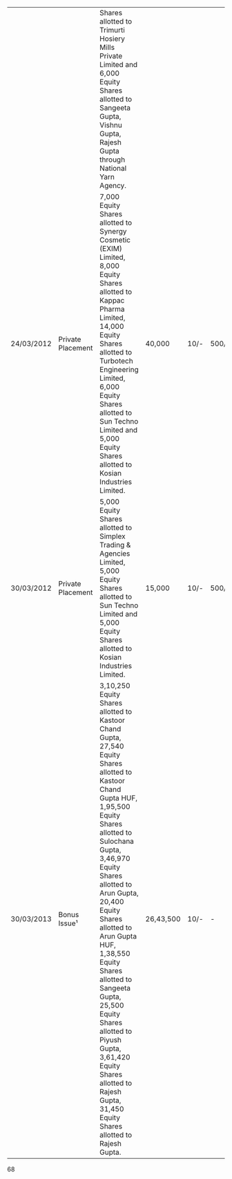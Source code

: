 <table><tr><td></td><td></td><td>Shares allotted to Trimurti Hosiery Mills Private Limited and 6,000 Equity Shares allotted to Sangeeta Gupta, Vishnu Gupta, Rajesh Gupta through National Yarn Agency.</td><td></td><td></td><td></td><td></td><td></td></tr><tr><td>24/03/2012</td><td>Private Placement</td><td>7,000 Equity Shares allotted to Synergy Cosmetic (EXIM) Limited, 8,000 Equity Shares allotted to Kappac Pharma Limited, 14,000 Equity Shares allotted to Turbotech Engineering Limited, 6,000 Equity Shares allotted to Sun Techno Limited and 5,000 Equity Shares allotted to Kosian Industries Limited.</td><td>40,000</td><td>10/-</td><td>500/-</td><td>Cash</td><td>15,40,000</td></tr><tr><td>30/03/2012</td><td>Private Placement</td><td>5,000 Equity Shares allotted to Simplex Trading & Agencies Limited, 5,000 Equity Shares allotted to Sun Techno Limited and 5,000 Equity Shares allotted to Kosian Industries Limited.</td><td>15,000</td><td>10/-</td><td>500/-</td><td>Cash</td><td>15,55,000</td></tr><tr><td>30/03/2013</td><td>Bonus Issue¹</td><td>3,10,250 Equity Shares allotted to Kastoor Chand Gupta, 27,540 Equity Shares allotted to Kastoor Chand Gupta HUF, 1,95,500 Equity Shares allotted to Sulochana Gupta, 3,46,970 Equity Shares allotted to Arun Gupta, 20,400 Equity Shares allotted to Arun Gupta HUF, 1,38,550 Equity Shares allotted to Sangeeta Gupta, 25,500 Equity Shares allotted to Piyush Gupta, 3,61,420 Equity Shares allotted to Rajesh Gupta, 31,450 Equity Shares allotted to Rajesh Gupta.</td><td>26,43,500</td><td>10/-</td><td>-</td><td>Non-Cash</td><td>41,98,500</td></tr></table>

68